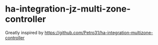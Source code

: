 # ha-integration-jz-multi-zone-controller

Greatly inspired by https://github.com/Petro31/ha-integration-multizone-controller
